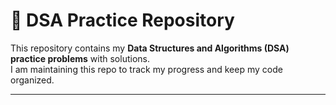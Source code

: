 # 📘 DSA Practice Repository

This repository contains my **Data Structures and Algorithms (DSA) practice problems** with solutions.  
I am maintaining this repo to track my progress and keep my code organized.

---


